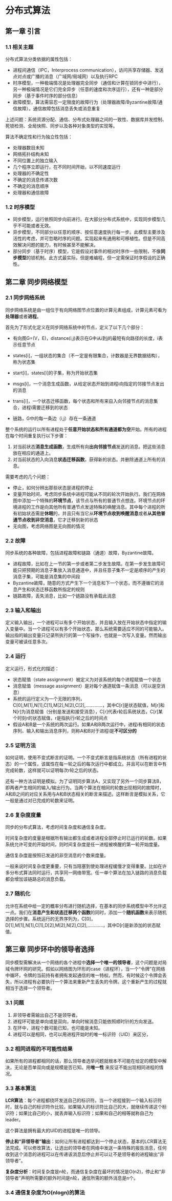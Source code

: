 # 分布式算法

## 第一章 引言

### 1.1 相关主题

分布式算法分类依据的属性包括：

+ 进程间通信（IPC，Interprocess communication），访问共享存储器、发送点对点或广播的消息（广域网/局域网）以及执行RPC
+ 时序模型，一种极端情况是处理器完全同步（通信和计算在锁同步中进行），另一种极端情况是它们完全异步（任意的速度和次序运行），还有一种是部分同步（基于事件时序的部分信息）
+ 故障模型，算法需容忍一定限度的故障行为（处理器故障/Byzantine故障/通信故障）。通信故障包括消息丢失或消息重复

上述问题：系统资源分配、通信、分布式处理器之间的一致性、数据库并发控制、死锁检测、全局快照、同步以及各种对象类型的实现等。

算法不确定性和行为独立性包括：

* 处理器数目未知
* 网络拓扑结构未知
* 不同位置上的独立输入
* 几个程序立即运行，在不同时间开始，以不同速度运行
* 处理器的不确定性
* 不确定的消息传递次数
* 不确定的消息顺序
* 处理器和通信故障

### 1.2 时序模型

* 同步模型，运行依照同步向前进行。在大部分分布式系统中，实现同步模型几乎不可能或者无效。
* 异步模型，不同部分以任意的顺序、按任意速度执行每一步。此模型主要涉及活性的考虑，并可忽略时序的问题。实现起来有通用和可移植性。但是不同高效解决问题的能力，有时候甚至不能解决。
* 部分同步（基于时序）模型，它是假设对事件的相对时序作一些限制，不像**同步模型**的锁机制。此方式最实际，但是难编程，但一定需保证时序假设的正确性。

## 第二章 同步网络模型

### 2.1 同步网络系统

同步网络系统是由一组位于有向网络图节点位置的计算元素组成，计算元素可看为**处理器**或者**进程**。

首先为了形式化定义在同步网络系统中的节点，定义了以下几个部分：

* 有向图G=(V，E)，distance(i,j)表示在G中从i到j的最短有向路径的长度，i表示任意节点


* states[i]，一组状态的集合（不一定是有限集合，计数器是无界数据结构），称为状态集


* start[i]，states[i]的子集，称为开始状态集
* msgs[i]，一个消息生成函数，从给定状态开始到进程i向指定的邻接节点发出的消息
* trans[i]，一个状态迁移函数，每个状态和所有来自入向邻接节点的消息集合，进程i需要迁移到的状态
* 链路，G中的每一条边（i,j）存在一条通道

整个系统的运行以所有进程处于**任意开始状态和所有通道都为空**开始。所有的进程在每个时间重复执行以下步骤：

1. 对当前状态**消息生成函数**，生成所有向**出向邻接节点**发送的消息。把这些消息放在相应的通道上。
2. 对当前状态的入向消息**状态迁移函数**，获得新的状态。并删除通道上所有的消息。

需要考虑的几个问题：

* 停止，如何分辨出那些状态是进程的停止
* 变量开始时间，考虑同步系统中进程可能从不同的轮次开始执行。我们在网络图中添加一个特殊的**环境节点**，该节点与所有的普通节点想连。环境节点的环境进程的工作是向其他所有普通节点发送特殊的唤醒消息。其中每个进程的所有初始状态需是**休眠**的，并且只有当它从**环境节点收到唤醒消息**或者**从其他普通节点收到非空消息**，它才迁移到新的状态
* 无向图，考虑网络图是无向图的情况

### 2.2 故障

同步系统的各种故障，包括进程故障和链路（通道）故障，Byzantine故障。

* 进程故障，比如在上一节的第一步或者第二步发生故障。在第一步发生故障可能只把预期的消息子集放入消息通道中，并且任意子集不一定是顺序的产生的消息子集，可能是消息集的中间段
* Byzantine故障，随意的方式产生下一个消息和下一个状态，而不遵循它的消息产生和状态迁移函数所指定的规则
* 链路故障，丢失消息，比如一个链路没有承载此消息

### 2.3 输入和输出

定义输入输出，一个进程可以有多个开始状态，并且输入放在开始状态中指定的输入变量中。当一个进程可以有多个开始状态，那么系统需要适应不同的可能输入。输出指的输出变量只记录所执行的第一个写操作，也就是一次写入变量。然而输出变量可被读任意多次。

### 2.4 运行

定义运行，形式化的描述：

* 状态赋值（state assignment）被定义为对该系统的每个进程赋值一个状态
* 消息赋值（message assignment）是对每个通道赋值一条消息（可以是空消息）
* 系统的运行定义为一个无限的序列，C[0],M[1],N[1],C[1],M[2],N[2],C[2],.............，其中C[r]是状态赋值，M[r]和N[r]为消息赋值（分别是发送和接受消息），C[r]代表r轮后系统状态，C[r]某个时刻r的状态赋值，r是指执行r轮之后的时间点
* 假设A和B是一个系统的两次运行。如果A和B两次运行中，进程i有相同的状态序列、输入和输出消息序列，则称A和B对于进程i是**不可区分的**

### 2.5 证明方法

如何证明，使用不变式断言的证明。一个不变式断言是指系统状态（所有进程的状态）的一个属性，该属性在每一轮之后的每次运行中都成立。并且可以在断言中有完成轮数，这样就可以证明每次r轮之后的状态。

还有一种方法证明是模拟。为了证明同步算法A，又实现了另外一个同步算法B，即两者产生相同的输入/输出行为。当两个算法在相同的轮数出现相同的故障时，A和B之间的对应关系用与A和B状态相关的断言来描述。这样断言是模拟关系，它一般是通过对已完成的轮数来证明。

### 2.6 复杂度度量

同步的分布式算法，考虑时间复杂度和通信复杂度。

时间复杂度的度量是根据所有输出都生成或者进程全部停止时已运行的轮数。如果系统允许可变的开始时间，则时间复杂度是任一进程被唤醒的第一轮开始度量。

通信复杂度是按照已发送的非空消息的个数来度量。

一般来说时间复杂度更重要，只有当阻塞到使处理进程缓慢才变得重要。比如在许多分布式算法同时运行，共享同一网络带宽。任一单个算法在加入链路的消息负载都会增加该链路总的消息负载。

### 2.7 随机化

允许在系统中给一定的概率分布进行随机选择，在基本的同步系统模型中不允许这一点。我们在**消息产生和状态迁移两个函数**的同时，添加一个**随机函数**来表示随机选择的步骤。系统运行的无界序列为，C[0]，D[1],M[1],N[1],C[1],D[2],M[2],N[2],C[2],............，其中D[r]是新添加的状态赋值。

## 第三章 同步环中的领导者选择

同步模型需解决从一个网络的各个进程中**选择一个唯一的领导者**，这个问题是对局域令牌环网的研究。假如以网络图为环形的case（进程环），当一个“令牌”在网络中循环，令牌的当前持有者拥有发起通信的唯一特权。然而，有时候这个令牌会丢失，所以进程有必要执行一个算法来重新产生丢失的令牌。这个重新产生的过程就相当于选择一个领导者。

### 3.1 问题

1. 非领导者需输出自己不是领导者。
2. 进程环可能是单向或是双向，单向时候消息只能依照顺时针的方向发送。
3. 在环中，进程个数可能已知，也可能是未知。
4. 进程可以是相同，也可以用进程开始时的唯一标识符（UID）来区分，

### 3.2 相同进程的不可能性结果

如果所有的进程都相同的话，那么领导者选举问题就根本不可能在给定的模型中解决，无论是否单双向或是规模是否已知。用**唯一性** 来反证不能出现相同进程的情况。

### 3.3 基本算法

**LCR算法**：每个进程都绕环发送自己的标识符。当一个进程接到一个输入标识符时，就与自己的标识符作比较。如果输入的标识符比自己的大，就继续传递这个标识符；如果比自己的小，就丢弃输入标识符；如果和自己的相等就称自己为leader。

这个算法是拥有最大的UID的进程是唯一的领导。

**停止和“非领导者”输出**：如何让所有进程都达到一个停止状态，基本的LCR算法无法完成。可以修改算法，让选出的领导者在网络中发送一条特殊的报告消息，任何收到这个消息的进程可以在传递该消息后停止并可以让不是领导者的进程输出“非领导者”。

**复杂度分析**：时间复杂度是n轮，而通信复杂度在最坏的情况是O(n2)，停止和“非领导者”声明所需要的额外时间是n轮，通信所需的额外消息是n个。

### 3.4 通信复杂度为O(nlogn)的算法








